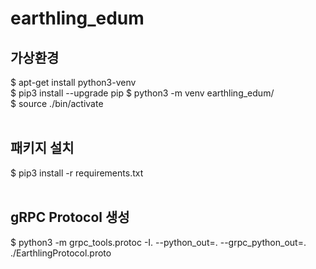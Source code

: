 # earthling_edum

## 가상환경
$ apt-get install python3-venv  <br>
$ pip3 install --upgrade pip
$ python3 -m venv earthling_edum/ <br>
$ source ./bin/activate <br>
<br>

## 패키지 설치
$ pip3 install -r requirements.txt <br>
<br>

## gRPC Protocol 생성
$ python3 -m grpc_tools.protoc -I. --python_out=. --grpc_python_out=. ./EarthlingProtocol.proto
